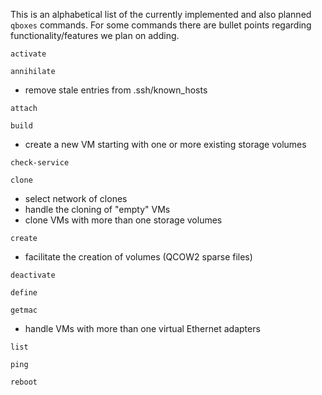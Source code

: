 This is an alphabetical list of the currently implemented and also planned `qboxes` commands. For some commands there are bullet points regarding functionality/features we plan on adding.

`activate`

`annihilate`
* remove stale entries from .ssh/known_hosts

`attach`

`build`
* create a new VM starting with one or more existing storage volumes

`check-service`

`clone`
* select network of clones
* handle the cloning of "empty" VMs
* clone VMs with more than one storage volumes

`create`
* facilitate the creation of volumes (QCOW2 sparse files)

`deactivate`

`define`

`getmac`
* handle VMs with more than one virtual Ethernet adapters

`list`

`ping`

`reboot`
